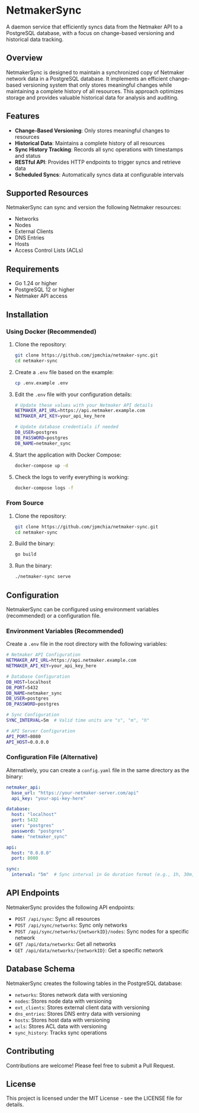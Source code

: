 # NetmakerSync

A daemon service that efficiently syncs data from the Netmaker API to a PostgreSQL database, with a focus on change-based versioning and historical data tracking.

## Overview

NetmakerSync is designed to maintain a synchronized copy of Netmaker network data in a PostgreSQL database. It implements an efficient change-based versioning system that only stores meaningful changes while maintaining a complete history of all resources. This approach optimizes storage and provides valuable historical data for analysis and auditing.

## Features

- **Change-Based Versioning**: Only stores meaningful changes to resources
- **Historical Data**: Maintains a complete history of all resources
- **Sync History Tracking**: Records all sync operations with timestamps and status
- **RESTful API**: Provides HTTP endpoints to trigger syncs and retrieve data
- **Scheduled Syncs**: Automatically syncs data at configurable intervals

## Supported Resources

NetmakerSync can sync and version the following Netmaker resources:

- Networks
- Nodes
- External Clients
- DNS Entries
- Hosts
- Access Control Lists (ACLs)

## Requirements

- Go 1.24 or higher
- PostgreSQL 12 or higher
- Netmaker API access

## Installation

### Using Docker (Recommended)

1. Clone the repository:
   ```bash
   git clone https://github.com/jpmchia/netmaker-sync.git
   cd netmaker-sync
   ```

2. Create a `.env` file based on the example:
   ```bash
   cp .env.example .env
   ```

3. Edit the `.env` file with your configuration details:
   ```bash
   # Update these values with your Netmaker API details
   NETMAKER_API_URL=https://api.netmaker.example.com
   NETMAKER_API_KEY=your_api_key_here
   
   # Update database credentials if needed
   DB_USER=postgres
   DB_PASSWORD=postgres
   DB_NAME=netmaker_sync
   ```

4. Start the application with Docker Compose:
   ```bash
   docker-compose up -d
   ```

5. Check the logs to verify everything is working:
   ```bash
   docker-compose logs -f
   ```

### From Source

1. Clone the repository:
   ```bash
   git clone https://github.com/jpmchia/netmaker-sync.git
   cd netmaker-sync
   ```

2. Build the binary:
   ```bash
   go build
   ```

3. Run the binary:
   ```bash
   ./netmaker-sync serve
   ```

## Configuration

NetmakerSync can be configured using environment variables (recommended) or a configuration file.

### Environment Variables (Recommended)

Create a `.env` file in the root directory with the following variables:

```bash
# Netmaker API Configuration
NETMAKER_API_URL=https://api.netmaker.example.com
NETMAKER_API_KEY=your_api_key_here

# Database Configuration
DB_HOST=localhost
DB_PORT=5432
DB_NAME=netmaker_sync
DB_USER=postgres
DB_PASSWORD=postgres

# Sync Configuration
SYNC_INTERVAL=5m  # Valid time units are "s", "m", "h"

# API Server Configuration
API_PORT=8080
API_HOST=0.0.0.0
```

### Configuration File (Alternative)

Alternatively, you can create a `config.yaml` file in the same directory as the binary:

```yaml
netmaker_api:
  base_url: "https://your-netmaker-server.com/api"
  api_key: "your-api-key-here"

database:
  host: "localhost"
  port: 5432
  user: "postgres"
  password: "postgres"
  name: "netmaker_sync"

api:
  host: "0.0.0.0"
  port: 8080

sync:
  interval: "5m"  # Sync interval in Go duration format (e.g., 1h, 30m, 5m)
```

## API Endpoints

NetmakerSync provides the following API endpoints:

- `POST /api/sync`: Sync all resources
- `POST /api/sync/networks`: Sync only networks
- `POST /api/sync/networks/{networkID}/nodes`: Sync nodes for a specific network
- `GET /api/data/networks`: Get all networks
- `GET /api/data/networks/{networkID}`: Get a specific network

## Database Schema

NetmakerSync creates the following tables in the PostgreSQL database:

- `networks`: Stores network data with versioning
- `nodes`: Stores node data with versioning
- `ext_clients`: Stores external client data with versioning
- `dns_entries`: Stores DNS entry data with versioning
- `hosts`: Stores host data with versioning
- `acls`: Stores ACL data with versioning
- `sync_history`: Tracks sync operations

## Contributing

Contributions are welcome! Please feel free to submit a Pull Request.

## License

This project is licensed under the MIT License - see the LICENSE file for details.
